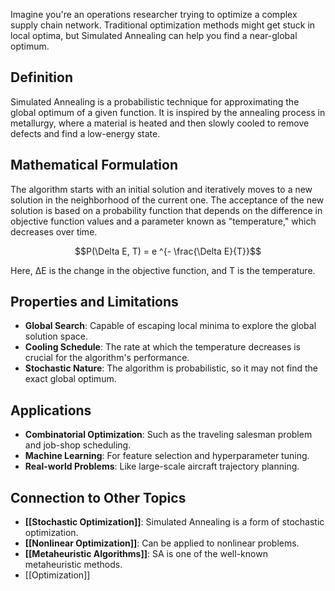 Imagine you're an operations researcher trying to optimize a complex supply chain network. Traditional optimization methods might get stuck in local optima, but Simulated Annealing can help you find a near-global optimum.

## Definition

Simulated Annealing is a probabilistic technique for approximating the global optimum of a given function. It is inspired by the annealing process in metallurgy, where a material is heated and then slowly cooled to remove defects and find a low-energy state.

## Mathematical Formulation

The algorithm starts with an initial solution and iteratively moves to a new solution in the neighborhood of the current one. The acceptance of the new solution is based on a probability function that depends on the difference in objective function values and a parameter known as "temperature," which decreases over time.

$$P(\Delta E, T) = e ^{- \frac{\Delta E}{T}}$$

Here, ΔE is the change in the objective function, and T is the temperature.

## Properties and Limitations

- **Global Search**: Capable of escaping local minima to explore the global solution space.
- **Cooling Schedule**: The rate at which the temperature decreases is crucial for the algorithm's performance.
- **Stochastic Nature**: The algorithm is probabilistic, so it may not find the exact global optimum.

## Applications

- **Combinatorial Optimization**: Such as the traveling salesman problem and job-shop scheduling.
- **Machine Learning**: For feature selection and hyperparameter tuning.
- **Real-world Problems**: Like large-scale aircraft trajectory planning.

## Connection to Other Topics

- **[[Stochastic Optimization]]**: Simulated Annealing is a form of stochastic optimization.
- **[[Nonlinear Optimization]]**: Can be applied to nonlinear problems.
- **[[Metaheuristic Algorithms]]**: SA is one of the well-known metaheuristic methods.
- [[Optimization]]